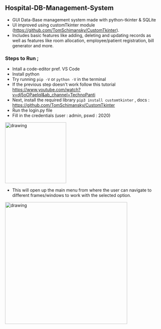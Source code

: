 ## Hospital-DB-Management-System
- GUI Data-Base management system made with python-tkinter & SQLite  
- UI improved using customTkinter module (https://github.com/TomSchimansky/CustomTkinter).  
- Includes basic features like adding, deleting and updating records as well as features like room allocation, employee/patient registration, bill generator and more.

### Steps to Run ; 
- Intall a code-editor pref. VS Code  
- Install python  
- Try running `pip -V` or `python -V` in the terminal
- If the previous step doesn't work follow this tutorial https://www.youtube.com/watch?v=dj5oOPaeIqI&ab_channel=TechnoPanti  
- Next, install the required library `pip3 install customtkinter` , docs : https://github.com/TomSchimansky/CustomTkinter  
- Run the login.py file  
- Fill in the credentials (user : admin, pswd : 2020)     
 <img src="https://user-images.githubusercontent.com/102300255/188245177-bb8d8cfd-0efa-4456-a7da-3c31ac07f9e1.png" alt="drawing" width="200"/>  
 
- This will open up the main menu from where the user can navigate to different frames/windows to work with the selected option.   
   
 <img src="https://user-images.githubusercontent.com/102300255/190835873-db1b6cc7-e75e-4d12-8a3b-4472d7207a10.png" alt="drawing" width="400"/>  

